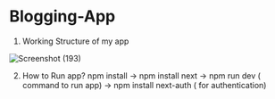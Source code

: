 # Blogging-App

1) Working Structure of my app

   
![Screenshot (193)](https://github.com/Sanjampreet15/Blogging-App/assets/79146152/bd4f0734-b75c-4fdf-ac64-584963e951f5)

2) How to Run app?
   npm install ->
   npm install next ->
   npm run dev ( command to run app) ->
   npm install next-auth ( for authentication)

